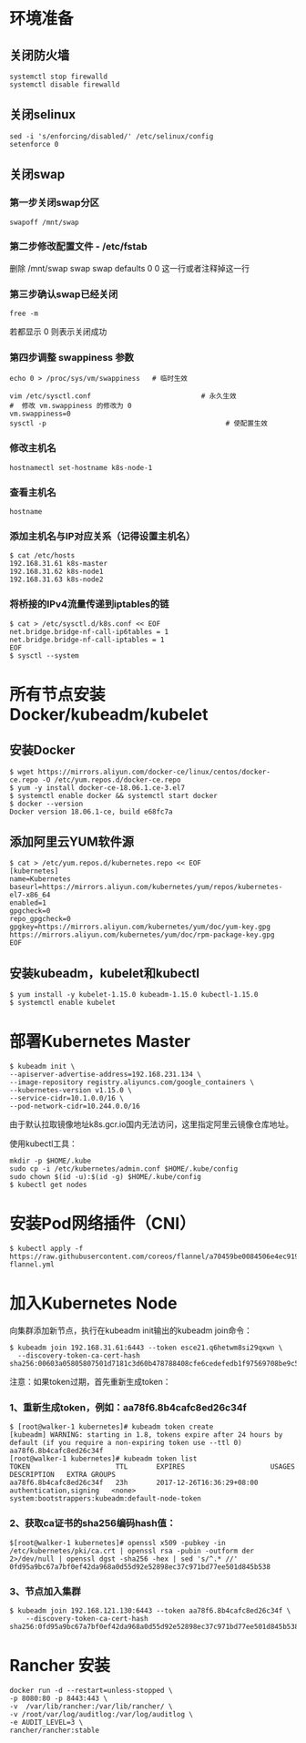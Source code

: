 # 环境准备

## 关闭防火墙

```
systemctl stop firewalld
systemctl disable firewalld
```
## 关闭selinux

```
sed -i 's/enforcing/disabled/' /etc/selinux/config 
setenforce 0
```

## 关闭swap

### 第一步关闭swap分区

`swapoff /mnt/swap`

### 第二步修改配置文件 - /etc/fstab

删除 /mnt/swap swap swap defaults 0 0 这一行或者注释掉这一行

### 第三步确认swap已经关闭

`free -m`

若都显示 0 则表示关闭成功

### 第四步调整 swappiness 参数

`echo 0 > /proc/sys/vm/swappiness   # 临时生效`

```
vim /etc/sysctl.conf                           # 永久生效
#  修改 vm.swappiness 的修改为 0
vm.swappiness=0
sysctl -p                                            # 使配置生效
```

### 修改主机名

`hostnamectl set-hostname k8s-node-1`

### 查看主机名

`hostname`

### 添加主机名与IP对应关系（记得设置主机名）

```
$ cat /etc/hosts
192.168.31.61 k8s-master
192.168.31.62 k8s-node1
192.168.31.63 k8s-node2
```

### 将桥接的IPv4流量传递到iptables的链

```
$ cat > /etc/sysctl.d/k8s.conf << EOF
net.bridge.bridge-nf-call-ip6tables = 1
net.bridge.bridge-nf-call-iptables = 1
EOF
$ sysctl --system
```

# 所有节点安装Docker/kubeadm/kubelet

## 安装Docker

```
$ wget https://mirrors.aliyun.com/docker-ce/linux/centos/docker-ce.repo -O /etc/yum.repos.d/docker-ce.repo
$ yum -y install docker-ce-18.06.1.ce-3.el7
$ systemctl enable docker && systemctl start docker
$ docker --version
Docker version 18.06.1-ce, build e68fc7a
```

## 添加阿里云YUM软件源

```
$ cat > /etc/yum.repos.d/kubernetes.repo << EOF
[kubernetes]
name=Kubernetes
baseurl=https://mirrors.aliyun.com/kubernetes/yum/repos/kubernetes-el7-x86_64
enabled=1
gpgcheck=0
repo_gpgcheck=0
gpgkey=https://mirrors.aliyun.com/kubernetes/yum/doc/yum-key.gpg https://mirrors.aliyun.com/kubernetes/yum/doc/rpm-package-key.gpg
EOF
```

## 安装kubeadm，kubelet和kubectl

```
$ yum install -y kubelet-1.15.0 kubeadm-1.15.0 kubectl-1.15.0
$ systemctl enable kubelet
```

# 部署Kubernetes Master

```
$ kubeadm init \
--apiserver-advertise-address=192.168.231.134 \
--image-repository registry.aliyuncs.com/google_containers \
--kubernetes-version v1.15.0 \
--service-cidr=10.1.0.0/16 \
--pod-network-cidr=10.244.0.0/16
```

由于默认拉取镜像地址k8s.gcr.io国内无法访问，这里指定阿里云镜像仓库地址。

使用kubectl工具：

```
mkdir -p $HOME/.kube
sudo cp -i /etc/kubernetes/admin.conf $HOME/.kube/config
sudo chown $(id -u):$(id -g) $HOME/.kube/config
$ kubectl get nodes
```

# 安装Pod网络插件（CNI）

```
$ kubectl apply -f https://raw.githubusercontent.com/coreos/flannel/a70459be0084506e4ec919aa1c114638878db11b/Documentation/kube-flannel.yml
```

# 加入Kubernetes Node
向集群添加新节点，执行在kubeadm init输出的kubeadm join命令：

```
$ kubeadm join 192.168.31.61:6443 --token esce21.q6hetwm8si29qxwn \
  --discovery-token-ca-cert-hash sha256:00603a05805807501d7181c3d60b478788408cfe6cedefedb1f97569708be9c5
```

注意：如果token过期，首先重新生成token：
### 1、重新生成token，例如：aa78f6.8b4cafc8ed26c34f

```
$ [root@walker-1 kubernetes]# kubeadm token create
[kubeadm] WARNING: starting in 1.8, tokens expire after 24 hours by default (if you require a non-expiring token use --ttl 0)
aa78f6.8b4cafc8ed26c34f
[root@walker-1 kubernetes]# kubeadm token list
TOKEN                     TTL       EXPIRES                     USAGES                   DESCRIPTION   EXTRA GROUPS
aa78f6.8b4cafc8ed26c34f   23h       2017-12-26T16:36:29+08:00   authentication,signing   <none>        system:bootstrappers:kubeadm:default-node-token
```

### 2、获取ca证书的sha256编码hash值：

```
$[root@walker-1 kubernetes]# openssl x509 -pubkey -in /etc/kubernetes/pki/ca.crt | openssl rsa -pubin -outform der 2>/dev/null | openssl dgst -sha256 -hex | sed 's/^.* //'
0fd95a9bc67a7bf0ef42da968a0d55d92e52898ec37c971bd77ee501d845b538
```

### 3、节点加入集群

```
$ kubeadm join 192.168.121.130:6443 --token aa78f6.8b4cafc8ed26c34f \
    --discovery-token-ca-cert-hash sha256:0fd95a9bc67a7bf0ef42da968a0d55d92e52898ec37c971bd77ee501d845b538
```

# Rancher 安装

```
docker run -d --restart=unless-stopped \
-p 8080:80 -p 8443:443 \
-v  /var/lib/rancher:/var/lib/rancher/ \
-v /root/var/log/auditlog:/var/log/auditlog \
-e AUDIT_LEVEL=3 \
rancher/rancher:stable
```
